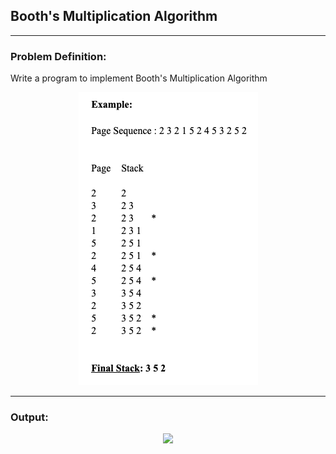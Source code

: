 ## Booth's Multiplication Algorithm

-----------------------------------------
### Problem Definition:
Write a program to implement Booth's Multiplication Algorithm

<p align="center">
    <img src="./example.png">
</p>

------------------------------------------
### Output:
<p align="center">
    <img src="./output.png">
</p>
